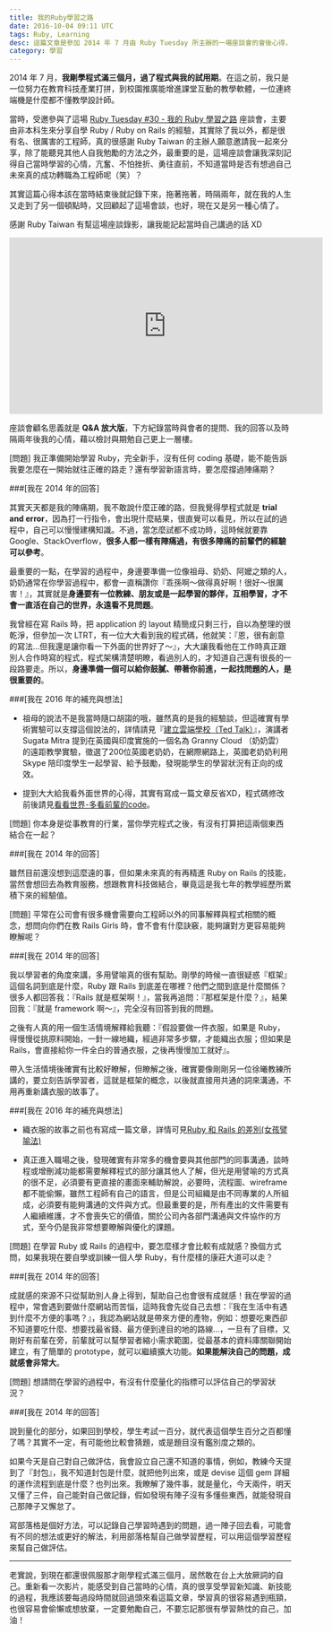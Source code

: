 ```yaml
---
title: 我的Ruby學習之路
date: 2016-10-04 09:11 UTC
tags: Ruby, Learning
desc: 這篇文章是參加 2014 年 7 月由 Ruby Tuesday 所主辦的一場座談會的會後心得，當時自己是一位剛學 Ruby 滿 3 個月的程式初學者，能夠上台分享心路歷程，是一次非常幸運而且有趣的經驗。
category: 學習
---
```


2014 年 7 月，**我剛學程式滿三個月，過了程式與我的試用期**。在這之前，我只是一位努力在教育科技產業打拼，到校園推廣能增進課堂互動的教學軟體，一位連終端機是什麼都不懂教學設計師。

當時，受邀參與了這場 [Ruby Tuesday #30 - 我的 Ruby 學習之路](http://rubytaiwan.kktix.cc/events/ruby-tuesday-30) 座談會，主要由非本科生來分享自學 Ruby / Ruby on Rails 的經驗，其實除了我以外，都是很有名、很厲害的工程師，真的很感謝 Ruby Taiwan 的主辦人願意邀請我一起來分享，除了能聽見其他人自我勉勵的方法之外，最重要的是，這場座談會讓我深刻記得自己當時學習的心情，亢奮、不怕挫折、勇往直前，不知道當時是否有想過自己未來真的成功轉職為工程師呢（笑）？

其實這篇心得本該在當時結束後就記錄下來，拖著拖著，時隔兩年，就在我的人生又走到了另一個頓點時，又回顧起了這場會談，也好，現在又是另一種心情了。

感謝 Ruby Taiwan 有幫這場座談錄影，讓我能記起當時自己講過的話 XD

<iframe width="560" height="315" src="https://www.youtube.com/embed/43rDbEvVQaY?rel=0" frameborder="0" allowfullscreen></iframe>

座談會顧名思義就是 **Q&A 放大版**，下方紀錄當時與會者的提問、我的回答以及時隔兩年後我的心情，藉以檢討與期勉自己更上一層樓。

<p class="grey-background">
[問題] 我正準備開始學習 Ruby，完全新手，沒有任何 coding 基礎，能不能告訴我要怎麼在一開始就往正確的路走？還有學習新語言時，要怎麼撐過陣痛期？
</p>

###[我在 2014 年的回答]

其實天天都是我的陣痛期，我不敢說什麼正確的路，但我覺得學程式就是 **trial and error**，因為打一行指令，會出現什麼結果，很直覺可以看見，所以在試的過程中，自己可以慢慢建構知識。不過，當怎麼試都不成功時，這時候就要靠 Google、StackOverflow，**很多人都一樣有陣痛過，有很多陣痛的前輩們的經驗可以參考**。

最重要的一點，在學習的過程中，身邊要準備一位像祖母、奶奶、阿嬤之類的人，奶奶通常在你學習過程中，都會一直稱讚你『乖孫啊～做得真好啊！很好～很厲害！』，其實就是**身邊要有一位教練、朋友或是一起學習的夥伴，互相學習，才不會一直活在自己的世界，永遠看不見問題**。

我曾經在寫 Rails 時，把 application 的 layout 精簡成只剩三行，自以為整理的很乾淨，但參加一次 LTRT，有一位大大看到我的程式碼，他就笑：『恩，很有創意的寫法...但我還是讓你看一下外面的世界好了～』，大大讓我看他在工作時真正跟別人合作時寫的程式，程式架構清楚明瞭，看過別人的，才知道自己還有很長的一段路要走。所以，**身邊準備一個可以給你鼓膩、帶著你前進，一起找問題的人，是很重要的**。

###[我在 2016 年的補充與想法]

- 祖母的說法不是我當時隨口胡謅的哦，雖然真的是我的經驗談，但這確實有學術實驗可以支撐這個說法的，詳情請見『[建立雲端學校（Ted Talk）](https://www.ted.com/talks/sugata_mitra_build_a_school_in_the_cloud?language=zh-tw)』，演講者 Sugata Mitra 提到在英國與印度實施的一個名為 Granny Cloud （奶奶雲）的遠距教學實驗，徵選了200位英國老奶奶，在網際網路上，英國老奶奶利用 Skype 陪印度學生一起學習、給予鼓勵，發現能學生的學習狀況有正向的成效。

- 提到大大給我看外面世界的心得，其實有寫成一篇文章反省XD，程式碼修改前後請見[看看世界-多看前輩的code](/2014/05/25/look-at-the-world/)。

<p class="grey-background">
[問題] 你本身是從事教育的行業，當你學完程式之後，有沒有打算把這兩個東西結合在一起？
</p>

###[我在 2014 年的回答]

雖然目前還沒想到這麼遠的事，但如果未來真的有再精進 Ruby on Rails 的技能，當然會想回去為教育服務，想跟教育科技做結合，畢竟這是我七年的教學經歷所累積下來的經驗值。

<p class="grey-background">
[問題] 平常在公司會有很多機會需要向工程師以外的同事解釋與程式相關的概念，想問向你們在教 Rails Girls 時，會不會有什麼訣竅，能夠讓對方更容易能夠瞭解呢？
</p>

###[我在 2014 年的回答]

我以學習者的角度來講，多用譬喻真的很有幫助。剛學的時候一直很疑惑『框架』這個名詞到底是什麼，Ruby 跟 Rails 到底差在哪裡？他們之間到底是什麼關係？很多人都回答我：『Rails 就是框架啊！』，當我再追問：『那框架是什麼？』，結果回我：『就是 framework 啊～』，完全沒有回答到我的問題。

之後有人真的用一個生活情境解釋給我聽：『假設要做一件衣服，如果是 Ruby，得慢慢從挑原料開始，一針一線地織，經過非常多步驟，才能織出衣服；但如果是 Rails，會直接給你一件全白的普通衣服，之後再慢慢加工就好』。

帶入生活情境後確實有比較好瞭解，但瞭解之後，確實要像剛剛另一位徐曦教練所講的，要立刻告訴學習者，這就是框架的概念，以後就直接用共通的詞來溝通，不用再重新講衣服的故事了。

###[我在 2016 年的補充與想法]

- 織衣服的故事之前也有寫成一篇文章，詳情可見[Ruby 和 Rails 的差別(女孩譬喻法)](/2014/04/11/ruby-vs-rails/)

- 真正進入職場之後，發現確實有非常多的機會要與其他部門的同事溝通，談時程或增刪減功能都需要解釋程式的部分讓其他人了解，但光是用譬喻的方式真的很不足，必須要有更直接的畫面來輔助解說，必要時，流程圖、wireframe 都不能偷懶，雖然工程師有自己的語言，但是公司組織是由不同專業的人所組成，必須要有能夠溝通的文件與方式。但最重要的是，所有產出的文件需要有人繼續維護，才不會喪失它的價值，關於公司內各部門溝通與文件協作的方式，至今仍是我非常想要瞭解與優化的課題。

<p class="grey-background">
[問題] 在學習 Ruby 或 Rails 的過程中，要怎麼樣才會比較有成就感？換個方式問，如果我現在要自學或訓練一個人學 Ruby，有什麼樣的康莊大道可以走？
</p>

###[我在 2014 年的回答]

成就感的來源不只從幫助別人身上得到，幫助自己也會很有成就感！我在學習的過程中，常會遇到要做什麼網站而苦惱，這時我會先從自己去想：『我在生活中有遇到什麼不方便的事嗎？』，我認為網站就是帶來方便的產物，例如：想要吃東西卻不知道要吃什麼、想要找最省錢、最方便到達目的地的路線...，一旦有了目標，又剛好有前輩在旁，前輩就可以幫學習者縮小需求範圍，從最基本的資料庫關聯開始建立，有了簡單的 prototype，就可以繼續擴大功能。**如果能解決自己的問題，成就感會非常大**。

<p class="grey-background">
[問題] 想請問在學習的過程中，有沒有什麼量化的指標可以評估自己的學習狀況？
</p>

###[我在 2014 年的回答]

說到量化的部分，如果回到學校，學生考試一百分，就代表這個學生百分之百都懂了嗎？其實不一定，有可能他比較會猜題，或是題目沒有鑑別度之類的。

如果今天是自己對自己做評估，我會設立自己還不知道的事情，例如，教練今天提到了『封包』，我不知道封包是什麼，就把他列出來，或是 devise 這個 gem 詳細的運作流程到底是什麼？也列出來。我瞭解了幾件事，就是量化，今天兩件，明天又懂了三件，自己能對自己做記錄，假如發現有陣子沒有多懂些東西，就能發現自己那陣子又懈怠了。

寫部落格是個好方法，可以記錄自己學習時遇到的問題，過一陣子回去看，可能會有不同的想法或更好的解法，利用部落格幫自己做學習歷程，可以用這個學習歷程來幫自己做評估。

---

老實說，到現在都還很佩服那才剛學程式滿三個月，居然敢在台上大放厥詞的自己。重新看一次影片，能感受到自己當時的心情，真的很享受學習新知識、新技能的過程，我應該要每過段時間就回過頭來看這篇文章，學習真的很容易遇到瓶頸，也很容易會偷懶或想放棄，一定要勉勵自己，不要忘記那很有學習熱忱的自己，加油！
